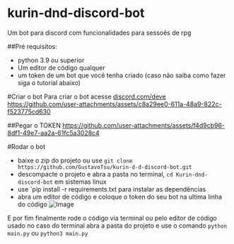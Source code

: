# kurin-dnd-discord-bot
Um bot para discord com funcionalidades para sessoẽs de rpg

##Pré requisitos:
- python 3.9 ou superior
- Um editor de código qualquer
- um token de um bot que você tenha criado (caso não saiba como fazer siga o tutorial abaixo)

#Criar o bot
Para criar o bot acesse [discord.com/deve](https://discord.com/developers)
https://github.com/user-attachments/assets/c8a29ee0-611a-48a9-822c-f523775cd630

##Pegar o TOKEN
https://github.com/user-attachments/assets/f4d9cb96-8df1-49e7-aa2a-61fc5a3028c4

#Rodar o bot
- baixe o zip do projeto ou use `git clone https://github.com/GustavoTsu/kurin-d-d-discord-bot.git` 
- descompacte o projeto e abra a pasta no terminal, `cd Kurin-dnd-discord-bot` em sistemas linux
- use `pip install -r requirements.txt para instalar as dependências
- abra um editor de código e coloque o token do seu bot na ultima linha do código
  ![Image](https://github.com/user-attachments/assets/84c7b131-7bd6-42c4-bc16-d157c56c2ece)

E por fim finalmente rode o código via terminal ou pelo editor de código usado
no caso do terminal abra a pasta do projeto e use o comando `python main.py` ou `python3 main.py`

